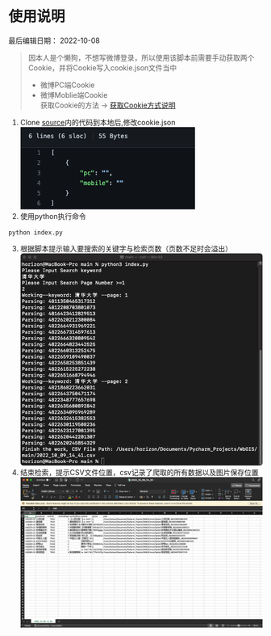 # 使用说明
最后编辑日期： 2022-10-08
> 因本人是个懒狗，不想写微博登录，所以使用该脚本前需要手动获取两个Cookie，并将Cookie写入cookie.json文件当中
> - 微博PC端Cookie
> - 微博Moblie端Cookie 
> <br> 获取Cookie的方法 -> <a href="#">获取Cookie方式说明</a>
> 
1. Clone <a href="/source">source</a>内的代码到本地后,修改cookie.json<br>
![image](../images/20221009145920.png)
2. 使用python执行命令
```
python index.py
```
3. 根据脚本提示输入要搜索的关键字与检索页数（页数不足时会溢出）
![image](../images/20221009144204.png)
4. 结束检索，提示CSV文件位置，csv记录了爬取的所有数据以及图片保存位置
![image](../images/20221009143848.png)

